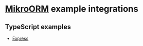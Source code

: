 # [MikroORM](https://github.com/B4nan/mikro-orm) example integrations

## TypeScript examples

- [Express](https://github.com/B4nan/mikro-orm-examples/tree/master/express-ts)
